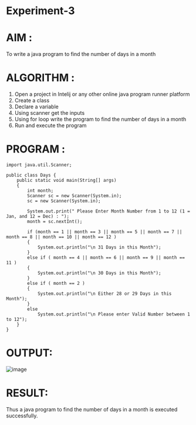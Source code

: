 # Experiment-3
# AIM :
To write a java program to find the number of days in a month
# ALGORITHM :
1. Open a project in Intelij or any other online java program runner platform
2. Create a class
3. Declare a variable
4. Using scanner get the inputs 
5. Using for loop write the program to find the number of days in a month
6. Run and execute the program
# PROGRAM :
```
import java.util.Scanner;

public class Days {
    public static void main(String[] args)
    {
        int month;
        Scanner sc = new Scanner(System.in);
        sc = new Scanner(System.in);

        System.out.print(" Please Enter Month Number from 1 to 12 (1 = Jan, and 12 = Dec) : ");
        month = sc.nextInt();

        if (month == 1 || month == 3 || month == 5 || month == 7 || month == 8 || month == 10 || month == 12 )
        {
            System.out.println("\n 31 Days in this Month");
        }
        else if ( month == 4 || month == 6 || month == 9 || month == 11 )
        {
            System.out.println("\n 30 Days in this Month");
        }
        else if ( month == 2 )
        {
            System.out.println("\n Either 28 or 29 Days in this Month");
        }
        else
            System.out.println("\n Please enter Valid Number between 1 to 12");
    }
}
```
# OUTPUT:
![image](https://github.com/balaji-21005757/Experimennt-3/assets/94372294/21377bd1-7023-4653-9cfb-7c21bcaad488)
# RESULT:
Thus a java program to find the number of days in a month is executed successfully.
